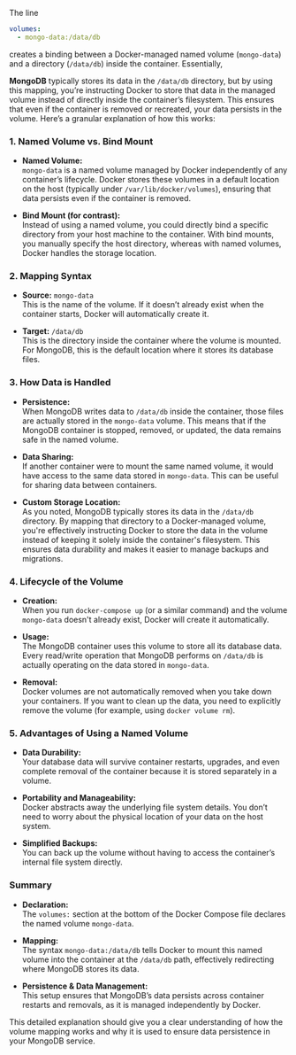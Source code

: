 
The line

```yaml
volumes:
  - mongo-data:/data/db
```

creates a binding between a Docker-managed named volume (`mongo-data`) and a directory (`/data/db`) inside the container. Essentially, 

**MongoDB** typically stores its data in the `/data/db` directory, but by using this mapping, you’re instructing Docker to store that data in the managed volume instead of directly inside the container’s filesystem. This ensures that even if the container is removed or recreated, your data persists in the volume. Here’s a granular explanation of how this works:

### 1. Named Volume vs. Bind Mount

- **Named Volume:**  
    `mongo-data` is a named volume managed by Docker independently of any container’s lifecycle. Docker stores these volumes in a default location on the host (typically under `/var/lib/docker/volumes`), ensuring that data persists even if the container is removed.
    
- **Bind Mount (for contrast):**  
    Instead of using a named volume, you could directly bind a specific directory from your host machine to the container. With bind mounts, you manually specify the host directory, whereas with named volumes, Docker handles the storage location.
    

### 2. Mapping Syntax

- **Source:** `mongo-data`  
    This is the name of the volume. If it doesn’t already exist when the container starts, Docker will automatically create it.
    
- **Target:** `/data/db`  
    This is the directory inside the container where the volume is mounted. For MongoDB, this is the default location where it stores its database files.
    

### 3. How Data is Handled

- **Persistence:**  
    When MongoDB writes data to `/data/db` inside the container, those files are actually stored in the `mongo-data` volume. This means that if the MongoDB container is stopped, removed, or updated, the data remains safe in the named volume.
    
- **Data Sharing:**  
    If another container were to mount the same named volume, it would have access to the same data stored in `mongo-data`. This can be useful for sharing data between containers.
    
- **Custom Storage Location:**  
    As you noted, MongoDB typically stores its data in the `/data/db` directory. By mapping that directory to a Docker-managed volume, you're effectively instructing Docker to store the data in the volume instead of keeping it solely inside the container's filesystem. This ensures data durability and makes it easier to manage backups and migrations.
    

### 4. Lifecycle of the Volume

- **Creation:**  
    When you run `docker-compose up` (or a similar command) and the volume `mongo-data` doesn't already exist, Docker will create it automatically.
    
- **Usage:**  
    The MongoDB container uses this volume to store all its database data. Every read/write operation that MongoDB performs on `/data/db` is actually operating on the data stored in `mongo-data`.
    
- **Removal:**  
    Docker volumes are not automatically removed when you take down your containers. If you want to clean up the data, you need to explicitly remove the volume (for example, using `docker volume rm`).
    

### 5. Advantages of Using a Named Volume

- **Data Durability:**  
    Your database data will survive container restarts, upgrades, and even complete removal of the container because it is stored separately in a volume.
    
- **Portability and Manageability:**  
    Docker abstracts away the underlying file system details. You don’t need to worry about the physical location of your data on the host system.
    
- **Simplified Backups:**  
    You can back up the volume without having to access the container’s internal file system directly.
    

### Summary

- **Declaration:**  
    The `volumes:` section at the bottom of the Docker Compose file declares the named volume `mongo-data`.
    
- **Mapping:**  
    The syntax `mongo-data:/data/db` tells Docker to mount this named volume into the container at the `/data/db` path, effectively redirecting where MongoDB stores its data.
    
- **Persistence & Data Management:**  
    This setup ensures that MongoDB’s data persists across container restarts and removals, as it is managed independently by Docker.
    

This detailed explanation should give you a clear understanding of how the volume mapping works and why it is used to ensure data persistence in your MongoDB service.